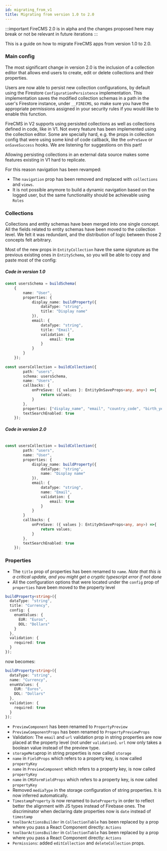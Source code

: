 ```yaml
---
id: migrating_from_v1
title: Migrating from version 1.0 to 2.0
---
```


:::important 
FireCMS 2.0 is in alpha and the changes proposed here may break or
not be relevant in future iterations
:::

This is a guide on how to migrate FireCMS apps from version 1.0 to 2.0.

### Main config

The most significant change in version 2.0 is the inclusion of a collection
editor that allows end users to create, edit or delete collections and their
properties.

Users are now able to persist new collection configurations, by default
using the Firestore `ConfigurationPersistence` implementation. This implementation
saves the modified collection schemas in a path in the user's Firestore 
instance, under `__FIRECMS`, so make sure you have the appropriate permissions
assigned in your security rules if you would like to enable this function.

FireCMS in V2 supports using persisted collections as well as collections
defined in code, like in V1. Not every feature has been implemented using the 
collection editor. Some are specially hard, e.g. the props in collection config that
were using some kind of code callback, like the `onPreSave` or `onSaveSuccess` 
hooks. We are listening for suggestions on this part!

Allowing persisting collections in an external data source makes some
features existing in V1 hard to replicate.

For this reason navigation has been revamped: 
- The `navigation` prop has been removed and replaced with `collections` and `views`.
- It is not possible anymore to build a dynamic navigation based on the logged
user, but the same functionality should be achievable using `Roles`

### Collections

Collections and entity schemas have been merged into one single concept. All the
fields related to entity schemas have been moved to the collection level. We
felt it was redundant, and the distribution of logic between those 2 concepts
felt arbitrary.

Most of the new props in `EntityCollection` have the same signature as the
previous existing ones in `EntitySchema`, so you will be able to copy and paste
most of the config:

##### Code in version 1.0

```typescript tsx
const usersSchema = buildSchema(
    {
        name: "User",
        properties: {
            display_name: buildProperty({
                dataType: "string",
                title: "Display name"
            }),
            email: {
                dataType: "string",
                title: "Email",
                validation: {
                    email: true
                }
            }
        }
    });
    
const usersCollection = buildCollection({
        path: "users",
        schema: usersSchema,
        name: "Users",
        callbacks: {
            onPreSave: ({ values }: EntityOnSaveProps<any, any>) =>{
                return values;
            }
        },
        properties: ["display_name", "email", "country_code", "birth_year", "photo_url", "current_level", "level_points", "current_habit_refs", "challenge_id"],
        textSearchEnabled: true
    });
```

##### Code in version 2.0

```typescript tsx
    
const usersCollection = buildCollection({
        path: "users",
        name: "User",
        properties: {
            display_name: buildProperty({
                dataType: "string",
                name: "Display name"
            }),
            email: {
                dataType: "string",
                name: "Email",
                validation: {
                    email: true
                }
            }
        }
        callbacks: {
            onPreSave: ({ values }: EntityOnSaveProps<any, any>) =>{
                return values;
            }
        },
        textSearchEnabled: true
    });
```

### Properties

- The `title` prop of properties has been renamed to `name`. _Note that this is
  a critical update, and you might get a cryptic typescript error if not done_
- All the configuration options that were located under the `config` prop of
  `properties` have been moved to the property level

```typescript jsx
buildProperty<string>({
  dataType: "string",
  title: "Currency",
  config: {
    enumValues: {
      EUR: "Euros",
      DOL: "Dollars"
    }
  },
  validation: {
    required: true
  }
});
```

now becomes:

```typescript jsx
buildProperty<string>({
  dataType: "string",
  name: "Currency",
  enumValues: {
    EUR: "Euros",
    DOL: "Dollars"
  },
  validation: {
    required: true
  }
});
```

- `PreviewComponent` has been renamed to `PropertyPreview`
- `PreviewComponentProps` has been renamed to `PropertyPreviewProps`
- Validation: The `email` and `url` validation prop in string properties are now
  placed at the property level (not under `validation`). `url` now only takes a
  boolean value instead of the preview type.
- `storageMeta`prop in string properties is now called `storage`
- `name` in `FieldProps` which refers to a property key, is now
  called `propertyKey`
- `name` in `PreviewComponent` which refers to a property key, is now
  called `propertyKey`
- `name` in `CMSFormFieldProps` which refers to a property key, is now
  called `propertyKey`
- Removed `mediaType` in the storage configuration of string properties. It is
  now inferred automatically.
- `TimestampProperty` is now renamed to `DateProperty` in order to reflect
  better the alignment with JS types instead of Firebase ones. The discriminator
  when declaring date properties now is `date` instead of `timestamp`
- `toolbarActionsBuilder` in `CollectionTable` has been replaced by a prop where
  you pass a React Component directly: `Actions`
- `toolbarActionsBuilder` in `CollectionTable` has been replaced by a prop where
  you pass a React Component directly: `Actions`
- `Permissions`: added `editCollection` and `deleteCollection` props.


